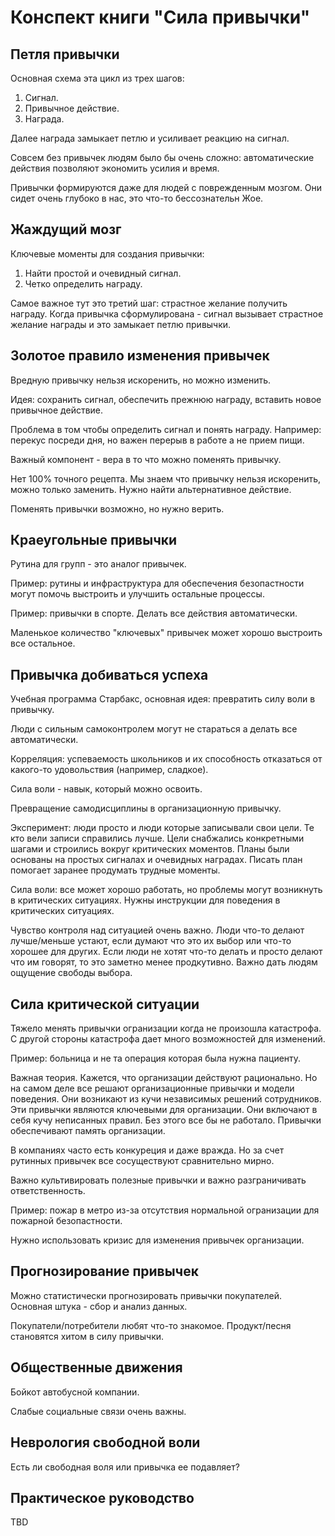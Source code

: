 # Конспект книги "Сила привычки"

## Петля привычки

Основная схема эта цикл из трех шагов:

1.  Сигнал.
1.  Привычное действие.
1.  Награда.

Далее награда замыкает петлю и усиливает реакцию на сигнал.

Совсем без привычек людям было бы очень сложно: автоматические действия позволяют экономить усилия и время.

Привычки формируются даже для людей с поврежденным мозгом. Они сидет очень глубоко в нас, это что-то бессознательн Жое.

## Жаждущий мозг

Ключевые моменты для создания привычки:

1.  Найти простой и очевидный сигнал.
2.  Четко определить награду.

Самое важное тут это третий шаг: страстное желание получить награду. Когда привычка сформулирована - сигнал вызывает страстное желание награды и это замыкает петлю привычки.

## Золотое правило изменения привычек

Вредную привычку нельзя искоренить, но можно изменить.

Идея: сохранить сигнал, обеспечить прежнюю награду, вставить новое привычное действие.

Проблема в том чтобы определить сигнал и понять награду. Например: перекус посреди дня, но важен перерыв в работе а не прием пищи.

Важный компонент - вера в то что можно поменять привычку.

Нет 100% точного рецепта. Мы знаем что привычку нельзя искоренить, можно только заменить. Нужно найти альтернативное действие. 

Поменять привычки возможно, но нужно верить.

## Краеугольные привычки

Рутина для групп - это аналог привычек.

Пример: рутины и инфраструктура для обеспечения безопастности могут помочь выстроить и улучшить остальные процессы.

Пример: привычки в спорте. Делать все действия автоматически.

Маленькое количество "ключевых" привычек может хорошо выстроить все остальное.

##  Привычка добиваться успеха

Учебная программа Старбакс, основная идея: превратить силу воли в привычку.

Люди с сильным самоконтролем могут не стараться а делать все автоматически.

Корреляция: успеваемость школьников и их способность отказаться от какого-то удовольствия (например, сладкое).

Сила воли - навык, который можно освоить.

Превращение самодисциплины в организационную привычку.

Эксперимент: люди просто и люди которые записывали свои цели. Те кто вели записи справились лучше. Цели снабжались конкретными шагами и строились вокруг критических моментов. Планы были основаны на простых сигналах и очевидных наградах. Писать план помогает заранее продумать трудные моменты.

Сила воли: все может хорошо работать, но проблемы могут возникнуть в критических ситуациях. Нужны инструкции для поведения в критических ситуациях.

Чувство контроля над ситуацией очень важно. Люди что-то делают лучше/меньше устают, если думают что это их выбор или что-то хорошее для других. Если люди не хотят что-то делать и просто делают что им говорят, то это заметно менее продкутивно. Важно дать людям ощущение свободы выбора.

## Сила критической ситуации

Тяжело менять привычки огранизации когда не произошла катастрофа. С другой стороны катастрофа дает много возможностей для изменений.

Пример: больница и не та операция которая была нужна пациенту.

Важная теория. Кажется, что организации действуют рационально. Но на самом деле все решают организационные привычки и модели поведения. Они возникают из кучи независимых решений сотрудников. Эти привычки являются ключевыми для организации. Они включают в себя кучу неписанных правил. Без этого все бы не работало. Привычки обеспечивают память организации.

В компаниях часто есть конкуреция и даже вражда. Но за счет рутинных привычек все сосуществуют сравнительно мирно.

Важно культивировать полезные привычки и важно разграничивать ответственность.

Пример: пожар в метро из-за отсутствия нормальной огранизации для пожарной безопастности.

Нужно использовать кризис для изменения привычек организации.

## Прогнозирование привычек

Можно статистически прогнозировать привычки покупателей. Основная штука - сбор и анализ данных.

Покупатели/потребители любят что-то знакомое. Продукт/песня становятся хитом в силу привычки.

## Общественные движения

Бойкот автобусной компании.

Слабые социальные связи очень важны.

## Неврология свободной воли

Есть ли свободная воля или привычка ее подавляет?

## Практическое руководство

TBD

